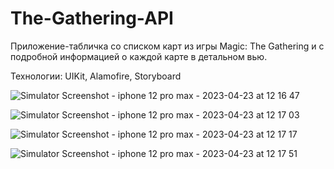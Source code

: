 # The-Gathering-API

Приложение-табличка со списком карт из игры Magic: The Gathering и с подробной информацией о каждой карте в детальном вью.

Технологии: UIKit, Alamofire, Storyboard

![Simulator Screenshot - iphone 12 pro max - 2023-04-23 at 12 16 47](https://user-images.githubusercontent.com/104025325/233831418-d78d2548-1b93-45ad-9470-2f0f29a8457a.png)

![Simulator Screenshot - iphone 12 pro max - 2023-04-23 at 12 17 03](https://user-images.githubusercontent.com/104025325/233831429-8e3093b1-3032-4785-bb77-b409bfcb98eb.png)

![Simulator Screenshot - iphone 12 pro max - 2023-04-23 at 12 17 17](https://user-images.githubusercontent.com/104025325/233831437-618bc30c-f159-4179-a5e1-bad302f73541.png)

![Simulator Screenshot - iphone 12 pro max - 2023-04-23 at 12 17 51](https://user-images.githubusercontent.com/104025325/233831443-1954bf76-3f97-44e7-a9f0-3b61f4b2d680.png)
